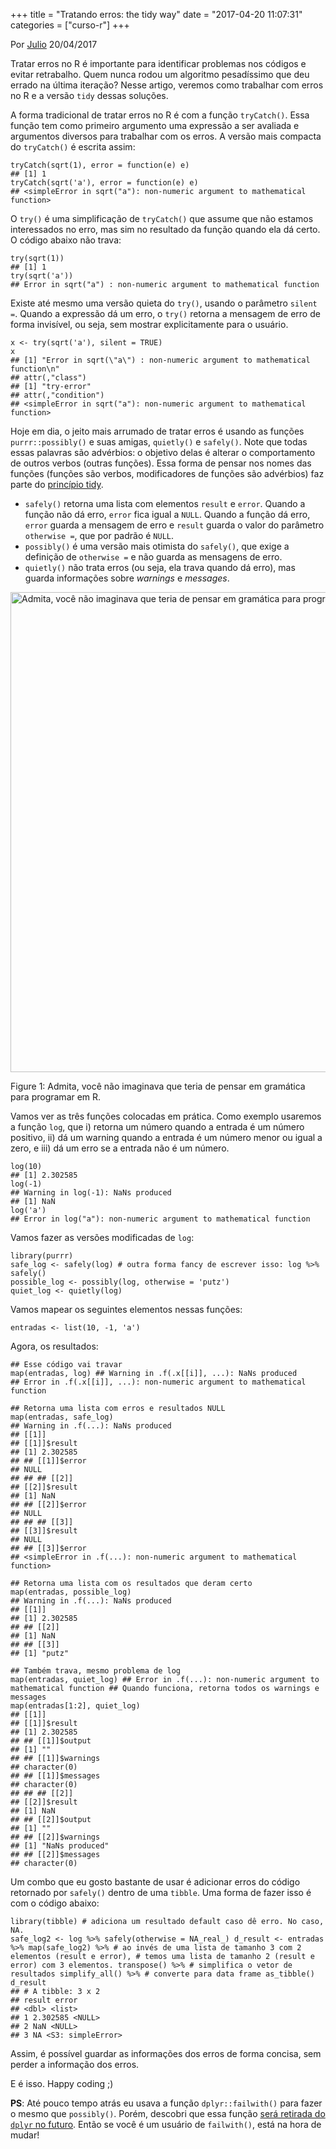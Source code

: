 +++
title = "Tratando erros: the tidy way"
date = "2017-04-20 11:07:31"
categories = ["curso-r"]
+++

<div><p class="text-muted text-uppercase mb-small text-right"> Por <a href="http://curso-r.com/author/julio">Julio</a> 20/04/2017 </p><div id="post-content"> <p>Tratar erros no R &#xE9; importante para identificar problemas nos c&#xF3;digos e evitar retrabalho. Quem nunca rodou um algoritmo pesad&#xED;ssimo que deu errado na &#xFA;ltima itera&#xE7;&#xE3;o? Nesse artigo, veremos como trabalhar com erros no R e a vers&#xE3;o <code>tidy</code> dessas solu&#xE7;&#xF5;es.</p>
<div id="usando-try-e-trycatch" class="section level2"> <p>A forma tradicional de tratar erros no R &#xE9; com a fun&#xE7;&#xE3;o <code>tryCatch()</code>. Essa fun&#xE7;&#xE3;o tem como primeiro argumento uma express&#xE3;o a ser avaliada e argumentos diversos para trabalhar com os erros. A vers&#xE3;o mais compacta do <code>tryCatch()</code> &#xE9; escrita assim:</p>
<pre class="r"><code>tryCatch(sqrt(1), error = function(e) e)
## [1] 1
tryCatch(sqrt(&apos;a&apos;), error = function(e) e)
## &lt;simpleError in sqrt(&quot;a&quot;): non-numeric argument to mathematical function&gt;</code></pre>
<p>O <code>try()</code> &#xE9; uma simplifica&#xE7;&#xE3;o de <code>tryCatch()</code> que assume que n&#xE3;o estamos interessados no erro, mas sim no resultado da fun&#xE7;&#xE3;o quando ela d&#xE1; certo. O c&#xF3;digo abaixo n&#xE3;o trava:</p>
<pre class="r"><code>try(sqrt(1))
## [1] 1
try(sqrt(&apos;a&apos;))
## Error in sqrt(&quot;a&quot;) : non-numeric argument to mathematical function</code></pre>
<p>Existe at&#xE9; mesmo uma vers&#xE3;o quieta do <code>try()</code>, usando o par&#xE2;metro <code>silent =</code>. Quando a express&#xE3;o d&#xE1; um erro, o <code>try()</code> retorna a mensagem de erro de forma invis&#xED;vel, ou seja, sem mostrar explicitamente para o usu&#xE1;rio.</p>
<pre class="r"><code>x &lt;- try(sqrt(&apos;a&apos;), silent = TRUE)
x
## [1] &quot;Error in sqrt(\&quot;a\&quot;) : non-numeric argument to mathematical function\n&quot;
## attr(,&quot;class&quot;)
## [1] &quot;try-error&quot;
## attr(,&quot;condition&quot;)
## &lt;simpleError in sqrt(&quot;a&quot;): non-numeric argument to mathematical function&gt;</code></pre>
</div>
<div id="usando-adverbios-do-purrr" class="section level2"> <p>Hoje em dia, o jeito mais arrumado de tratar erros &#xE9; usando as fun&#xE7;&#xF5;es <code>purrr::possibly()</code> e suas amigas, <code>quietly()</code> e <code>safely()</code>. Note que todas essas palavras s&#xE3;o adv&#xE9;rbios: o objetivo delas &#xE9; alterar o comportamento de outros verbos (outras fun&#xE7;&#xF5;es). Essa forma de pensar nos nomes das fun&#xE7;&#xF5;es (fun&#xE7;&#xF5;es s&#xE3;o verbos, modificadores de fun&#xE7;&#xF5;es s&#xE3;o adv&#xE9;rbios) faz parte do <a href="http://curso-r.com/blog/2017/02/15/2017-02-16-manifesto-tidy/">princ&#xED;pio tidy</a>.</p>
<ul>
<li><code>safely()</code> retorna uma lista com elementos <code>result</code> e <code>error</code>. Quando a fun&#xE7;&#xE3;o n&#xE3;o d&#xE1; erro, <code>error</code> fica igual a <code>NULL</code>. Quando a fun&#xE7;&#xE3;o d&#xE1; erro, <code>error</code> guarda a mensagem de erro e <code>result</code> guarda o valor do par&#xE2;metro <code>otherwise =</code>, que por padr&#xE3;o &#xE9; <code>NULL</code>.</li>
<li><code>possibly()</code> &#xE9; uma vers&#xE3;o mais otimista do <code>safely()</code>, que exige a defini&#xE7;&#xE3;o de <code>otherwise =</code> e n&#xE3;o guarda as mensagens de erro.</li>
<li><code>quietly()</code> n&#xE3;o trata erros (ou seja, ela trava quando d&#xE1; erro), mas guarda informa&#xE7;&#xF5;es sobre <em>warnings</em> e <em>messages</em>.</li>
</ul>
<div class="figure"><span id="fig:unnamed-chunk-5"></span>
<img src="http://curso-r.com/blog/2017-04-09-try_files/figure-html/unnamed-chunk-5-1.png" alt="Admita, voc&#xEA; n&#xE3;o imaginava que teria de pensar em gram&#xE1;tica para programar em R." width="768">
<p class="caption">
Figure 1: Admita, voc&#xEA; n&#xE3;o imaginava que teria de pensar em gram&#xE1;tica para programar em R.
</p>
</div>
<p>Vamos ver as tr&#xEA;s fun&#xE7;&#xF5;es colocadas em pr&#xE1;tica. Como exemplo usaremos a fun&#xE7;&#xE3;o <code>log</code>, que i) retorna um n&#xFA;mero quando a entrada &#xE9; um n&#xFA;mero positivo, ii) d&#xE1; um warning quando a entrada &#xE9; um n&#xFA;mero menor ou igual a zero, e iii) d&#xE1; um erro se a entrada n&#xE3;o &#xE9; um n&#xFA;mero.</p>
<pre class="r"><code>log(10)
## [1] 2.302585
log(-1)
## Warning in log(-1): NaNs produced
## [1] NaN
log(&apos;a&apos;)
## Error in log(&quot;a&quot;): non-numeric argument to mathematical function</code></pre>
<p>Vamos fazer as vers&#xF5;es modificadas de <code>log</code>:</p>
<pre class="r"><code>library(purrr)
safe_log &lt;- safely(log) # outra forma fancy de escrever isso: log %&gt;% safely()
possible_log &lt;- possibly(log, otherwise = &apos;putz&apos;)
quiet_log &lt;- quietly(log)</code></pre>
<p>Vamos mapear os seguintes elementos nessas fun&#xE7;&#xF5;es:</p>
<pre class="r"><code>entradas &lt;- list(10, -1, &apos;a&apos;)</code></pre>
<p>Agora, os resultados:</p>
<pre class="r"><code>## Esse c&#xF3;digo vai travar
map(entradas, log) ## Warning in .f(.x[[i]], ...): NaNs produced
## Error in .f(.x[[i]], ...): non-numeric argument to mathematical function</code></pre> <pre class="r"><code>## Retorna uma lista com erros e resultados NULL
map(entradas, safe_log)
## Warning in .f(...): NaNs produced
## [[1]]
## [[1]]$result
## [1] 2.302585
## ## [[1]]$error
## NULL
## ## ## [[2]]
## [[2]]$result
## [1] NaN
## ## [[2]]$error
## NULL
## ## ## [[3]]
## [[3]]$result
## NULL
## ## [[3]]$error
## &lt;simpleError in .f(...): non-numeric argument to mathematical function&gt;</code></pre> <pre class="r"><code>## Retorna uma lista com os resultados que deram certo
map(entradas, possible_log)
## Warning in .f(...): NaNs produced
## [[1]]
## [1] 2.302585
## ## [[2]]
## [1] NaN
## ## [[3]]
## [1] &quot;putz&quot;</code></pre> <pre class="r"><code>## Tamb&#xE9;m trava, mesmo problema de log
map(entradas, quiet_log) ## Error in .f(...): non-numeric argument to mathematical function ## Quando funciona, retorna todos os warnings e messages
map(entradas[1:2], quiet_log)
## [[1]]
## [[1]]$result
## [1] 2.302585
## ## [[1]]$output
## [1] &quot;&quot;
## ## [[1]]$warnings
## character(0)
## ## [[1]]$messages
## character(0)
## ## ## [[2]]
## [[2]]$result
## [1] NaN
## ## [[2]]$output
## [1] &quot;&quot;
## ## [[2]]$warnings
## [1] &quot;NaNs produced&quot;
## ## [[2]]$messages
## character(0)</code></pre>
</div>
<div id="combo-com-purrr-e-tibble" class="section level2"> <p>Um combo que eu gosto bastante de usar &#xE9; adicionar erros do c&#xF3;digo retornado por <code>safely()</code> dentro de uma <code>tibble</code>. Uma forma de fazer isso &#xE9; com o c&#xF3;digo abaixo:</p>
<pre class="r"><code>library(tibble) # adiciona um resultado default caso d&#xEA; erro. No caso, NA.
safe_log2 &lt;- log %&gt;% safely(otherwise = NA_real_) d_result &lt;- entradas %&gt;% map(safe_log2) %&gt;% # ao inv&#xE9;s de uma lista de tamanho 3 com 2 elementos (result e error), # temos uma lista de tamanho 2 (result e error) com 3 elementos. transpose() %&gt;% # simplifica o vetor de resultados simplify_all() %&gt;% # converte para data frame as_tibble() d_result
## # A tibble: 3 x 2
## result error
## &lt;dbl&gt; &lt;list&gt;
## 1 2.302585 &lt;NULL&gt;
## 2 NaN &lt;NULL&gt;
## 3 NA &lt;S3: simpleError&gt;</code></pre>
<p>Assim, &#xE9; poss&#xED;vel guardar as informa&#xE7;&#xF5;es dos erros de forma concisa, sem perder a informa&#xE7;&#xE3;o dos erros.</p>
<p>E &#xE9; isso. Happy coding ;)</p>
<p><strong>PS</strong>: At&#xE9; pouco tempo atr&#xE1;s eu usava a fun&#xE7;&#xE3;o <code>dplyr::failwith()</code> para fazer o mesmo que <code>possibly()</code>. Por&#xE9;m, descobri que essa fun&#xE7;&#xE3;o <a href="https://github.com/tidyverse/dplyr/blob/master/NEWS.md#deprecated-and-defunct">ser&#xE1; retirada do <code>dplyr</code> no futuro</a>. Ent&#xE3;o se voc&#xEA; &#xE9; um usu&#xE1;rio de <code>failwith()</code>, est&#xE1; na hora de mudar!</p>
</div> </div></div>

